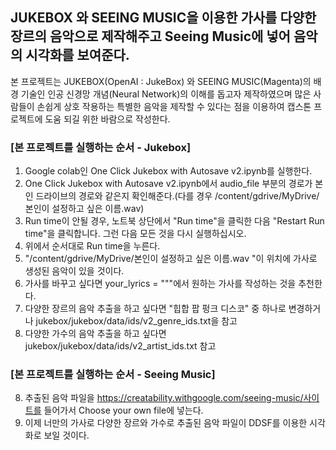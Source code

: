 <h2>JUKEBOX 와 SEEING MUSIC을 이용한 가사를 다양한 장르의 음악으로 제작해주고 Seeing Music에 넣어 음악의 시각화를 보여준다.</h2>

본 프로젝트는 JUKEBOX(OpenAI : JukeBox) 와 SEEING MUSIC(Magenta)의 배경 기술인 인공 신경망 개념(Neural Network)의 이해를 돕고자 제작하였으며 많은 사람들이 손쉽게 상호 작용하는 특별한 음악을 제작할 수 있다는 점을 이용하여 캡스톤 프로젝트에 도움 되길 위한 바람으로 작성한다. 

<h3>[본 프로젝트를 실행하는 순서 - Jukebox]</h3>

1. Google colab인 One Click Jukebox with Autosave v2.ipynb를 실행한다. 
2. One Click Jukebox with Autosave v2.ipynb에서 audio_file 부분의 경로가 본인 드라이브의 경로와 같은지 확인해준다.(다를 경우 /content/gdrive/MyDrive/본인이 설정하고 싶은 이름.wav)
3. Run time이 안될 경우, 노트북 상단에서 "Run time"을 클릭한 다음 "Restart Run time"을 클릭합니다. 그런 다음 모든 것을 다시 실행하십시오.
3. 위에서 순서대로 Run time을 누른다.
4. "/content/gdrive/MyDrive/본인이 설정하고 싶은 이름.wav "이 위치에 가사로 생성된 음악이 있을 것이다.
5. 가사를 바꾸고 싶다면 your_lyrics = """에서 원하는 가사를 작성하는 것을 추천한다.
6. 다양한 장르의 음악 추출을 하고 싶다면 "힙합 팝 펑크 디스코" 중 하나로 변경하거나 jukebox/jukebox/data/ids/v2_genre_ids.txt을 참고
7. 다양한 가수의 음악 추출을 하고 싶다면 jukebox/jukebox/data/ids/v2_artist_ids.txt 참고

<h3>[본 프로젝트를 실행하는 순서 - Seeing Music]</h3>

8. 추출된 음악 파일을 https://creatability.withgoogle.com/seeing-music/사이트를 들어가서 Choose your own file에 넣는다.
9. 이제 너만의 가사로 다양한 장르와 가수로 추출된 음악 파일이 DDSF를 이용한 시각화로 보일 것이다.
